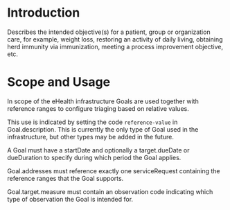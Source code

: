# Introduction
Describes the intended objective(s) for a patient, group or organization care, for example, weight loss, restoring an activity of daily living, obtaining herd immunity via immunization, meeting a process improvement objective, etc. 

# Scope and Usage
In scope of the eHealth infrastructure Goals are used together with reference ranges to configure triaging based on relative values.

This use is indicated by setting the code `reference-value` in Goal.description. This is currently the only type of Goal used in the infrastructure, but other types may be added in the future.

A Goal must have a startDate and optionally a target.dueDate or dueDuration to specify during which period the Goal applies. 

Goal.addresses must reference exactly one serviceRequest containing the reference ranges that the Goal supports. 
 
Goal.target.measure must contain an observation code indicating which type of observation the Goal is intended for. 

